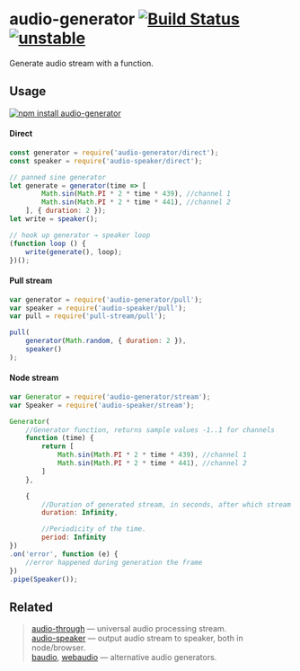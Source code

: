 # audio-generator [![Build Status](https://travis-ci.org/audiojs/audio-generator.svg?branch=master)](https://travis-ci.org/audiojs/audio-generator) [![unstable](http://badges.github.io/stability-badges/dist/unstable.svg)](http://github.com/badges/stability-badges)

Generate audio stream with a function.

## Usage

[![npm install audio-generator](https://nodei.co/npm/audio-generator.png?mini=true)](https://npmjs.org/package/audio-generator/)

#### Direct

```js
const generator = require('audio-generator/direct');
const speaker = require('audio-speaker/direct');

// panned sine generator
let generate = generator(time => [
		Math.sin(Math.PI * 2 * time * 439), //channel 1
		Math.sin(Math.PI * 2 * time * 441), //channel 2
	], { duration: 2 });
let write = speaker();

// hook up generator → speaker loop
(function loop () {
	write(generate(), loop);
})();
```

#### Pull stream

```js
var generator = require('audio-generator/pull');
var speaker = require('audio-speaker/pull');
var pull = require('pull-stream/pull');

pull(
	generator(Math.random, { duration: 2 }),
	speaker()
);
```

#### Node stream

```js
var Generator = require('audio-generator/stream');
var Speaker = require('audio-speaker/stream');

Generator(
	//Generator function, returns sample values -1..1 for channels
	function (time) {
		return [
			Math.sin(Math.PI * 2 * time * 439), //channel 1
			Math.sin(Math.PI * 2 * time * 441), //channel 2
		]
	},

	{
		//Duration of generated stream, in seconds, after which stream will end.
		duration: Infinity,

		//Periodicity of the time.
		period: Infinity
})
.on('error', function (e) {
	//error happened during generation the frame
})
.pipe(Speaker());
```

## Related

> [audio-through](http://npmjs.org/package/audio-through) — universal audio processing stream.<br/>
> [audio-speaker](http://npmjs.org/package/audio-speaker) — output audio stream to speaker, both in node/browser.<br/>
> [baudio](http://npmjs.org/package/baudio), [webaudio](http://npmjs.org/package/webaudio) — alternative audio generators.
